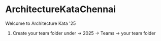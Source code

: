 # ArchitectureKataChennai

Welcome to Architecture Kata '25
1. Create your team folder under
     -> 2025
       -> Teams
         -> your team folder

